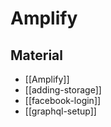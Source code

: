 # Amplify

## Material

- [[Amplify]]
- [[adding-storage]]
- [[facebook-login]]
- [[graphql-setup]]
